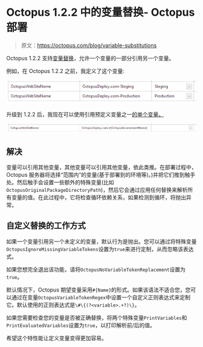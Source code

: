 # Octopus 1.2.2 中的变量替换- Octopus 部署

> 原文：<https://octopus.com/blog/variable-substitutions>

Octopus 1.2.2 支持[变量替换](https://trello.com/card/variable-substitutions/4e907de70880ba000079b75c/12)，允许一个变量的一部分引用另一个变量。

例如，在 Octopus 1.2.2 之前，我定义了这个变量:

![Old variables](img/1e02d1fb12544b2ed1b4178eef8a471e.png)

升级到 1.2.2 后，我现在可以使用引用预定义变量之一[的单个变量。](http://octopusdeploy.com/documentation/features/variables)

![New variables](img/b9b0c6d71e6af2f3164ef371e467f5a0.png)

## 解决

变量可以引用其他变量，其他变量可以引用其他变量，依此类推。在部署过程中，Octopus 服务器将选择“范围内”的变量(基于部署到的环境等)。)并把它们推到触手处。然后触手会设置一些额外的特殊变量(比如`OctopusOriginalPackageDirectoryPath`)，然后它会通过应用任何替换来解析所有变量的值。在此过程中，它将检查循环依赖关系，如果检测到循环，将抛出异常。

## 自定义替换的工作方式

如果一个变量引用另一个未定义的变量，默认行为是抛出。您可以通过将特殊变量`OctopusIgnoreMissingVariableTokens`设置为`true`来进行定制，从而忽略该表达式。

如果您想完全退出该功能，请将`OctopusNoVariableTokenReplacement`设置为`true`。

默认情况下，Octopus 期望变量采用`#{Name}`的形式。如果该语法不适合您，您可以通过在变量`OctopusVariableTokenRegex`中设置一个自定义正则表达式来定制它。默认使用的正则表达式是`\#\{(?<variable>.+?)\}`。

如果您需要检查您的变量是否被正确替换，将两个特殊变量`PrintVariables`和`PrintEvaluatedVariables`设置为`true`，以打印解析前/后的值。

希望这个特性能让定义变量变得更加容易。